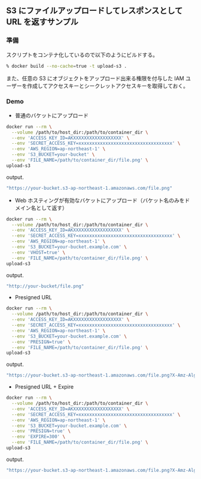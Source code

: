 ## S3 にファイルアップロードしてレスポンスとして URL を返すサンプル

### 準備

スクリプトをコンテナ化しているので以下のようにビルドする。

```sh
% docker build --no-cache=true -t upload-s3 .
```

また、任意の S3 にオブジェクトをアップロード出来る権限を付与した IAM ユーザーを作成してアクセスキーとシークレットアクセスキーを取得しておく。

### Demo

- 普通のバケットにアップロード

```sh
docker run --rm \
  --volume /path/to/host_dir:/path/to/container_dir \
  --env 'ACCESS_KEY_ID=AKXXXXXXXXXXXXXXXXXX' \
  --env 'SECRET_ACCESS_KEY=xxxxxxxxxxxxxxxxxxxxxxxxxxxxxxxxxxx' \
  --env 'AWS_REGION=ap-northeast-1' \
  --env 'S3_BUCKET=your-bucket' \
  --env 'FILE_NAME=/path/to/container_dir/file.png' \
upload-s3
```

output.

```sh
"https://your-bucket.s3-ap-northeast-1.amazonaws.com/file.png"
```

- Web ホスティングが有効なバケットにアップロード（バケット名のみをドメイン名として返す）

```sh
docker run --rm \
  --volume /path/to/host_dir:/path/to/container_dir \
  --env 'ACCESS_KEY_ID=AKXXXXXXXXXXXXXXXXXX' \
  --env 'SECRET_ACCESS_KEY=xxxxxxxxxxxxxxxxxxxxxxxxxxxxxxxxxxx' \
  --env 'AWS_REGION=ap-northeast-1' \
  --env 'S3_BUCKET=your-bucket.example.com' \
  --env 'VHOST=true' \
  --env 'FILE_NAME=/path/to/container_dir/file.png' \
upload-s3
```

output.

```sh
"http://your-bucket/file.png"
```

- Presigned URL

```sh
docker run --rm \
  --volume /path/to/host_dir:/path/to/container_dir \
  --env 'ACCESS_KEY_ID=AKXXXXXXXXXXXXXXXXXX' \
  --env 'SECRET_ACCESS_KEY=xxxxxxxxxxxxxxxxxxxxxxxxxxxxxxxxxxx' \
  --env 'AWS_REGION=ap-northeast-1' \
  --env 'S3_BUCKET=your-bucket.example.com' \
  --env 'PRESIGN=true' \
  --env 'FILE_NAME=/path/to/container_dir/file.png' \
upload-s3
```

output.

```sh
"https://your-bucket.s3-ap-northeast-1.amazonaws.com/file.png?X-Amz-Algorithm=AWS4-HMAC-SHA256&X-Amz-Credential=AKxxxxxxxxxxxxxxxxxxxx%2F20150919%2Fap-northeast-1%2Fs3%2Faws4_request&X-Amz-Date=20150919T134938Z&X-Amz-Expires=900&X-Amz-SignedHeaders=host&X-Amz-Signature=d4ffafd980868d63dd811ceb50fb17c4971b4e4c033c027106f2dc5dc67c9b4e"
```

- Presigned URL + Expire

```sh
docker run --rm \
  --volume /path/to/host_dir:/path/to/container_dir \
  --env 'ACCESS_KEY_ID=AKXXXXXXXXXXXXXXXXXX' \
  --env 'SECRET_ACCESS_KEY=xxxxxxxxxxxxxxxxxxxxxxxxxxxxxxxxxxx' \
  --env 'AWS_REGION=ap-northeast-1' \
  --env 'S3_BUCKET=your-bucket.example.com' \
  --env 'PRESIGN=true' \
  --env 'EXPIRE=300' \
  --env 'FILE_NAME=/path/to/container_dir/file.png' \
upload-s3
```

output.

```sh
"https://your-bucket.s3-ap-northeast-1.amazonaws.com/file.png?X-Amz-Algorithm=AWS4-HMAC-SHA256&X-Amz-Credential=AKxxxxxxxxxxxxxxxxxxxx%2F20150919%2Fap-northeast-1%2Fs3%2Faws4_request&X-Amz-Date=20150919T134938Z&X-Amz-Expires=60&X-Amz-SignedHeaders=host&X-Amz-Signature=d4ffafd980868d63dd811ceb50fb17c4971b4e4c033c027106f2dc5dc67c9b4e"
```

